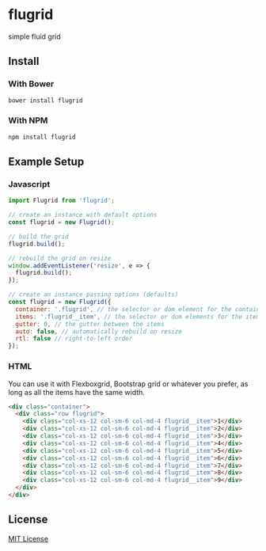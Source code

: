 flugrid
=======
simple fluid grid

Install
-------

### With Bower

```bash
bower install flugrid
```

### With NPM

```bash
npm install flugrid
```

Example Setup
-------------

### Javascript
```javascript
import Flugrid from 'flugrid';

// create an instance with default options
const flugrid = new Flugrid();

// build the grid
flugrid.build();

// rebuild the grid on resize
window.addEventListener('resize', e => {
  flugrid.build();
});

// create an instance passing options (defaults)
const flugrid = new Flugrid({
  container: '.flugrid', // the selector or dom element for the container
  items: '.flugrid__item', // the selector or dom elements for the items
  gutter: 0, // the gutter between the items
  auto: false, // automatically rebuild on resize
  rtl: false // right-to-left order
});
```

### HTML
You can use it with Flexboxgrid, Bootstrap grid or whatever you prefer, as long as all the items have the same width.
```html
<div class="container">
  <div class="row flugrid">
    <div class="col-xs-12 col-sm-6 col-md-4 flugrid__item">1</div>
    <div class="col-xs-12 col-sm-6 col-md-4 flugrid__item">2</div>
    <div class="col-xs-12 col-sm-6 col-md-4 flugrid__item">3</div>
    <div class="col-xs-12 col-sm-6 col-md-4 flugrid__item">4</div>
    <div class="col-xs-12 col-sm-6 col-md-4 flugrid__item">5</div>
    <div class="col-xs-12 col-sm-6 col-md-4 flugrid__item">6</div>
    <div class="col-xs-12 col-sm-6 col-md-4 flugrid__item">7</div>
    <div class="col-xs-12 col-sm-6 col-md-4 flugrid__item">8</div>
    <div class="col-xs-12 col-sm-6 col-md-4 flugrid__item">9</div>
  </div>
</div>
```

License
-------

[MIT License](LICENSE)
